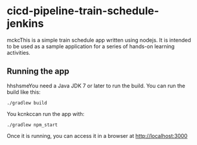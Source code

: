 # cicd-pipeline-train-schedule-jenkins

mckcThis is a simple train schedule app written using nodejs. It is intended to be used as a sample application for a series of hands-on learning activities.

## Running the app

hhshsmeYou need a Java JDK 7 or later to run the build. You can run the build like this:

    ./gradlew build

    

You kcnkccan run the app with:

    ./gradlew npm_start

Once it is running, you can access it in a browser at [http://localhost:3000](http://localhost:3000)


